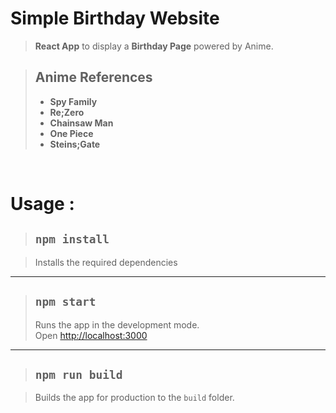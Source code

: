# Simple Birthday Website

> **React App** to display a **Birthday Page** powered by Anime.

> <h2>Anime References</h2>
> <ul>
> <li><strong>Spy Family</li>
> <li>Re;Zero</li>
> <li>Chainsaw Man</li>
> <li>One Piece</li>
> <li>Steins;Gate</strong></li>
> </ul>

<br>

# Usage :

> ## `npm install`

> Installs the required dependencies

<hr>

> ## `npm start`
>
> Runs the app in the development mode.<br>
> Open [http://localhost:3000](http://localhost:3000)

<hr>

> ## `npm run build`

> Builds the app for production to the `build` folder.<br>
